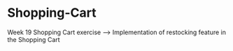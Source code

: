# Shopping-Cart

Week 19 Shopping Cart exercise
 --> Implementation of restocking feature in the Shopping Cart
